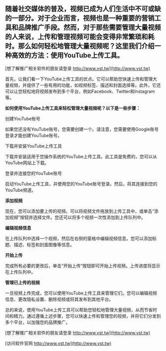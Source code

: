 ## **随着社交媒体的普及，视频已成为人们生活中不可或缺的一部分。对于企业而言，视频也是一种重要的营销工具和品牌推广手段。然而，对于那些需要管理大量视频的人来说，上传和管理视频可能会变得非常繁琐和耗时。那么如何轻松地管理大量视频呢？这里我们介绍一种高效的方法：使用YouTube上传工具。**

[想了解推广相关软件的朋友请登录 http://www.vst.tw](http://www.vst.tw)

首先，让我们看一下YouTube上传工具的优点。它可以帮助您快速上传和管理大量视频，并提供了一些有用的功能，如视频标签、描述和封面选择等。此外，它还可以让您轻松地将视频发布到多个平台，例如Facebook、Twitter和Instagram等。

**如何使用YouTube上传工具来轻松管理大量视频呢？以下是一些步骤：**

创建YouTube账号

如果您还没有YouTube账号，您需要创建一个。请注意，您需要使用Google账号登录才能创建YouTube账号。

下载并安装YouTube上传工具

下载并安装适用于您操作系统的YouTube上传工具。此工具是免费的，您可以从YouTube网站上下载。

登录并连接您的YouTube账号

启动YouTube上传工具，并使用您的YouTube账号登录。然后，将其连接到您的YouTube频道。

**添加视频**

现在，您可以添加要上传的视频。可以将视频文件拖放到上传工具中，或单击“添加视频”按钮并选择文件。您还可以将多个视频一次性添加到上传队列中。

**编辑视频信息**

在上传队列中选择一个视频，然后在右侧的窗格中编辑视频信息。您可以添加标题、描述、标签和封面图像等信息。

**开始上传**

完成所有必要的更改后，单击“开始上传”按钮即可开始上传视频。上传进度将显示在上传队列中。

**管理已上传的视频**

一旦视频上传完成，您可以使用YouTube上传工具来管理它们。您可以编辑视频信息、更改隐私设置、删除视频或将其发布到其他平台。

总的来说，使用YouTube上传工具可以帮助您轻松地管理大量视频，从而节省时间和精力。通过遵循上述步骤，您可以快速上传和管理您的视频，并将它们分发到多个平台，以加强您的品牌推广。

[想了解推广相关软件的朋友请登录 http://www.vst.tw](http://www.vst.tw)


[访问软件官网 http://www.vst.tw](http://www.vst.tw)
